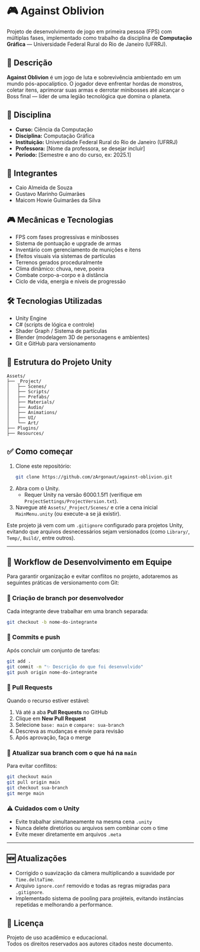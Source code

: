 # 🎮 Against Oblivion

Projeto de desenvolvimento de jogo em primeira pessoa (FPS) com múltiplas fases, implementado como trabalho da disciplina de **Computação Gráfica** — Universidade Federal Rural do Rio de Janeiro (UFRRJ).

## 📘 Descrição

**Against Oblivion** é um jogo de luta e sobrevivência ambientado em um mundo pós-apocalíptico. O jogador deve enfrentar hordas de monstros, coletar itens, aprimorar suas armas e derrotar minibosses até alcançar o Boss final — líder de uma legião tecnológica que domina o planeta.

## 🧠 Disciplina

- **Curso:** Ciência da Computação  
- **Disciplina:** Computação Gráfica  
- **Instituição:** Universidade Federal Rural do Rio de Janeiro (UFRRJ)  
- **Professora:** [Nome da professora, se desejar incluir]  
- **Período:** [Semestre e ano do curso, ex: 2025.1]  

## 👥 Integrantes

- Caio Almeida de Souza  
- Gustavo Marinho Guimarães  
- Maicom Howie Guimarães da Silva

## 🎮 Mecânicas e Tecnologias

- FPS com fases progressivas e minibosses  
- Sistema de pontuação e upgrade de armas  
- Inventário com gerenciamento de munições e itens  
- Efeitos visuais via sistemas de partículas  
- Terrenos gerados proceduralmente  
- Clima dinâmico: chuva, neve, poeira  
- Combate corpo-a-corpo e à distância  
- Ciclo de vida, energia e níveis de progressão  

## 🛠️ Tecnologias Utilizadas

- Unity Engine  
- C# (scripts de lógica e controle)  
- Shader Graph / Sistema de partículas  
- Blender (modelagem 3D de personagens e ambientes)  
- Git e GitHub para versionamento  

## 🚧 Estrutura do Projeto Unity

```
Assets/
├── _Project/
│   ├── Scenes/
│   ├── Scripts/
│   ├── Prefabs/
│   ├── Materials/
│   ├── Audio/
│   ├── Animations/
│   ├── UI/
│   └── Art/
├── Plugins/
├── Resources/
```

## ✅ Como começar

1. Clone este repositório:
   ```bash
   git clone https://github.com/zArgonaut/against-oblivion.git
   ```
2. Abra com o Unity.
   - Requer Unity na versão 6000.1.5f1 (verifique em `ProjectSettings/ProjectVersion.txt`).
3. Navegue até `Assets/_Project/Scenes/` e crie a cena inicial `MainMenu.unity` (ou execute-a se já existir).


Este projeto já vem com um `.gitignore` configurado para projetos Unity, evitando que arquivos desnecessários sejam versionados (como `Library/`, `Temp/`, `Build/`, entre outros).

---

## 🚀 Workflow de Desenvolvimento em Equipe

Para garantir organização e evitar conflitos no projeto, adotaremos as seguintes práticas de versionamento com Git:

### 🔧 Criação de branch por desenvolvedor

Cada integrante deve trabalhar em uma branch separada:

```bash
git checkout -b nome-do-integrante
```

### 💾 Commits e push

Após concluir um conjunto de tarefas:

```bash
git add .
git commit -m "✨ Descrição do que foi desenvolvido"
git push origin nome-do-integrante
```

### 🔁 Pull Requests

Quando o recurso estiver estável:

1. Vá até a aba **Pull Requests** no GitHub  
2. Clique em **New Pull Request**  
3. Selecione `base: main` e `compare: sua-branch`  
4. Descreva as mudanças e envie para revisão  
5. Após aprovação, faça o merge  

### 🧼 Atualizar sua branch com o que há na `main`

Para evitar conflitos:

```bash
git checkout main
git pull origin main
git checkout sua-branch
git merge main
```

### ⚠️ Cuidados com o Unity

- Evite trabalhar simultaneamente na mesma cena `.unity`  
- Nunca delete diretórios ou arquivos sem combinar com o time  
- Evite mexer diretamente em arquivos `.meta`  

---
## 🆕 Atualizações

- Corrigido o suavização da câmera multiplicando a suavidade por `Time.deltaTime`.
- Arquivo `ignore.conf` removido e todas as regras migradas para `.gitignore`.
- Implementado sistema de pooling para projéteis, evitando instâncias repetidas e
  melhorando a performance.


## 📄 Licença

Projeto de uso acadêmico e educacional.  
Todos os direitos reservados aos autores citados neste documento.

